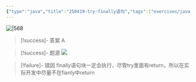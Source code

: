```yaml
---
{"type":"java","title":"250419-try-finally语句","tags":["exercises/java"],"author":"codertoro","establish":"2025-04-19","update":"2025-04-19","dg-publish":true,"java":true,"permalink":"/Exercises/Java/250419-try-finally语句/","dgPassFrontmatter":true,"created":"2025-04-19T15:56:03.362+08:00","updated":"2025-04-19T15:58:35.007+08:00"}
---
```


![|568](https://img.codertoro.top/Bucket/Exercises/Java/20250419155643847.png)

> [!success]- 答案
A

> [!success]- 题源
![](https://img.codertoro.top/Bucket/Exercises/Java/20250419155712130.png)


> [!failure]- 错因
finally语句块一定会执行，尽管try里面有return，所以在实际开发中尽量不在fianly中return


